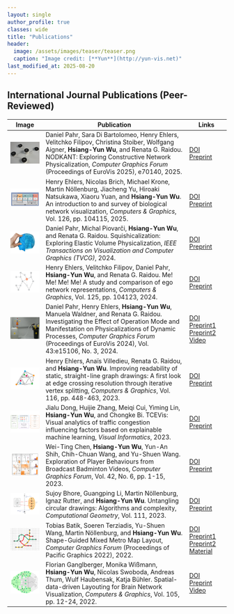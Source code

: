```yaml
---
layout: single
author_profile: true
classes: wide
title: "Publications"
header:
  image: /assets/images/teaser/teaser.png
  caption: "Image credit: [**Yun**](http://yun-vis.net)"
last_modified_at: 2025-08-20
---
```


## International Journal Publications (Peer-Reviewed)

| Image | Publication | Links |
|-------|-------------|-------|
| ![](assets/images/icons/ev2025.png) | Daniel Pahr, Sara Di Bartolomeo, Henry Ehlers, Velitchko Filipov, Christina Stoiber, Wolfgang Aigner, **Hsiang-Yun Wu**, and Renata G. Raidou. NODKANT: Exploring Constructive Network Physicalization, *Computer Graphics Forum* (Proceedings of EuroVis 2025), e70140, 2025. | [DOI](https://doi.org/10.1111/cgf.70140) [Preprint](assets/projects/physicalization/ev2025.pdf) |
| ![](assets/images/icons/cg2025.png) | Henry Ehlers, Nicolas Brich, Michael Krone, Martin Nöllenburg, Jiacheng Yu, Hiroaki Natsukawa, Xiaoru Yuan, and **Hsiang-Yun Wu**. An introduction to and survey of biological network visualization, *Computers & Graphics*, Vol. 126, pp. 104115, 2025. | [DOI](https://doi.org/10.1016/j.cag.2024.104115) [Preprint](assets/projects/bionet/cg2025.pdf) |
| ![](assets/images/icons/tvcg2024.png) | Daniel Pahr, Michal Piovarči, **Hsiang-Yun Wu**, and Renata G. Raidou. Squishicalization: Exploring Elastic Volume Physicalization, *IEEE Transactions on Visualization and Computer Graphics (TVCG)*, 2024. | [DOI](https://doi.org/10.1109/TVCG.2024.3516481) [Preprint](assets/projects/physicalization/tvcg2024.pdf) |
| ![](assets/images/icons/cg2024.png) | Henry Ehlers, Velitchko Filipov, Daniel Pahr, **Hsiang-Yun Wu**, and Renata G. Raidou. Me! Me! Me! Me! A study and comparison of ego network representations, *Computers & Graphics*, Vol. 125, pp. 104123, 2024. | [DOI](https://doi.org/10.1016/j.cag.2024.104123) [Preprint](assets/projects/graph/cg2024.pdf) |
| ![](assets/images/icons/ev2024.png) | Daniel Pahr, Henry Ehlers, **Hsiang-Yun Wu**, Manuela Waldner, and Renata G. Raidou. Investigating the Effect of Operation Mode and Manifestation on Physicalizations of Dynamic Processes, *Computer Graphics Forum* (Proceedings of EuroVis 2024), Vol. 43:e15106, No. 3, 2024. | [DOI](https://doi.org/10.1111/cgf.15106) [Preprint1](https://arxiv.org/abs/2405.09372) [Preprint2](assets/projects/physicalization/ev2024.pdf) [Video](assets/projects/physicalization/ev2024.mp4) |
| ![](assets/images/icons/cg2023.png) | Henry Ehlers, Anaïs Villedieu, Renata G. Raidou, and **Hsiang-Yun Wu**. Improving readability of static, straight-line graph drawings: A first look at edge crossing resolution through iterative vertex splitting, *Computers & Graphics*, Vol. 116, pp. 448-463, 2023. | [DOI](https://doi.org/10.1016/j.cag.2023.09.010) [Preprint](assets/projects/graph/cg2023-preprint.pdf) |
| ![](assets/images/icons/vi2023.png) | Jialu Dong, Huijie Zhang, Meiqi Cui, Yiming Lin, **Hsiang-Yun Wu**, and Chongke Bi. TCEVis: Visual analytics of traffic congestion influencing factors based on explainable machine learning, *Visual Informatics*, 2023. | [DOI](https://doi.org/10.1016/j.visinf.2023.11.003) [Preprint](assets/projects/analytics/vi2023-preprint.pdf) |
| ![](assets/images/icons/cgf2023.png) | Wei-Ting Chen, **Hsiang-Yun Wu**, Yun-An Shih, Chih-Chuan Wang, and Yu-Shuen Wang. Exploration of Player Behaviours from Broadcast Badminton Videos, *Computer Graphics Forum*, Vol. 42, No. 6, pp. 1-15, 2023. | [DOI](https://doi.org/10.1111/cgf.14786) [Preprint](assets/projects/analytics/cgf2023-preprint.pdf) |
| ![](assets/images/icons/cgta2023.png) | Sujoy Bhore, Guangping Li, Martin Nöllenburg, Ignaz Rutter, and **Hsiang-Yun Wu**. Untangling circular drawings: Algorithms and complexity, *Computational Geometry*, Vol. 111, 2023. | [DOI](https://doi.org/10.1016/j.comgeo.2022.101975) [Preprint](assets/projects/graph/cgta2023-preprint.pdf) |
| ![](assets/images/icons/pg2022.png) | Tobias Batik, Soeren Terziadis, Yu-Shuen Wang, Martin Nöllenburg, and **Hsiang-Yun Wu**. Shape-Guided Mixed Metro Map Layout, *Computer Graphics Forum* (Proceedings of Pacific Graphics 2022), 2022. | [DOI](https://doi.org/10.1111/cgf.14695) [Preprint1](https://arxiv.org/abs/2208.14261) [Preprint2](assets/projects/metro/pg2022.pdf) [Material](assets/projects/metro/pg2022-material.pdf) |
| ![](assets/images/icons/cg2022.png) | Florian Ganglberger, Monika Wißmann, **Hsiang-Yun Wu**, Nicolas Swoboda, Andreas Thum, Wulf Haubensak, Katja Bühler. Spatial-data-driven Layouting for Brain Network Visualization, *Computers & Graphics*, Vol. 105, pp. 12-24, 2022. | [DOI](https://doi.org/10.1016/j.cag.2022.04.014) [Preprint](assets/projects/bionet/cg2022.pdf) [Video](assets/projects/bionet/cg2022.mp4) |

